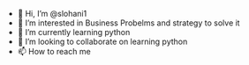 - 👋 Hi, I’m @slohani1
- 👀 I’m interested in Business Probelms and strategy to solve it 
- 🌱 I’m currently learning python
- 💞️ I’m looking to collaborate on learning python
- 📫 How to reach me 

<!---
slohani1/slohani1 is a ✨ special ✨ repository because its `README.md` (this file) appears on your GitHub profile.
You can click the Preview link to take a look at your changes.
--->
